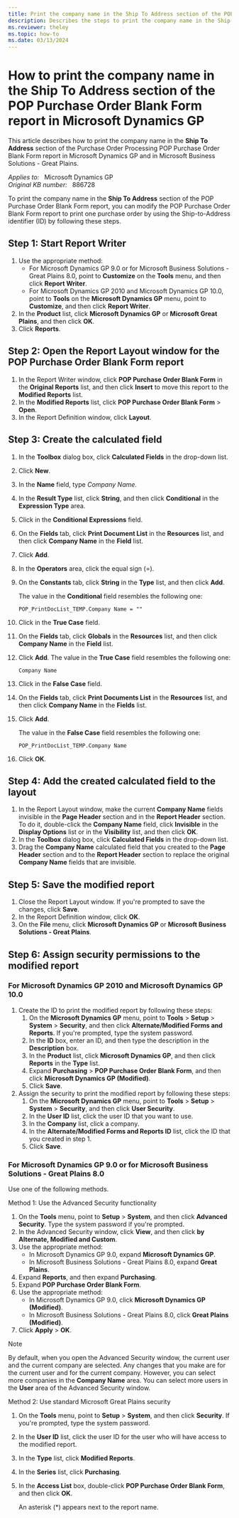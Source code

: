 ```yaml
---
title: Print the company name in the Ship To Address section of the POP Purchase Order Blank Form report in Microsoft Dynamics GP
description: Describes the steps to print the company name in the Ship To Address section of the POP Purchase Order Blank Form report in Microsoft Dynamics GP.
ms.reviewer: theley
ms.topic: how-to
ms.date: 03/13/2024
---
```

# How to print the company name in the Ship To Address section of the POP Purchase Order Blank Form report in Microsoft Dynamics GP

This article describes how to print the company name in the **Ship To Address** section of the Purchase Order Processing POP Purchase Order Blank Form report in Microsoft Dynamics GP and in Microsoft Business Solutions - Great Plains.

_Applies to:_ &nbsp; Microsoft Dynamics GP  
_Original KB number:_ &nbsp; 886728

To print the company name in the **Ship To Address** section of the POP Purchase Order Blank Form report, you can modify the POP Purchase Order Blank Form report to print one purchase order by using the Ship-to-Address identifier (ID) by following these steps.

## Step 1: Start Report Writer

1. Use the appropriate method:
   - For Microsoft Dynamics GP 9.0 or for Microsoft Business Solutions - Great Plains 8.0, point to **Customize** on the **Tools** menu, and then click **Report Writer**.
   - For Microsoft Dynamics GP 2010 and Microsoft Dynamics GP 10.0, point to **Tools** on the **Microsoft Dynamics GP** menu, point to **Customize**, and then click **Report Writer**.
2. In the **Product** list, click **Microsoft Dynamics GP** or **Microsoft Great Plains**, and then click **OK**.
3. Click **Reports**.

## Step 2: Open the Report Layout window for the POP Purchase Order Blank Form report

1. In the Report Writer window, click **POP Purchase Order Blank Form** in the **Original Reports** list, and then click **Insert** to move this report to the **Modified Reports** list.
2. In the **Modified Reports** list, click **POP Purchase Order Blank Form** > **Open**.
3. In the Report Definition window, click **Layout**.

## Step 3: Create the calculated field

1. In the **Toolbox** dialog box, click **Calculated Fields** in the drop-down list.
2. Click **New**.
3. In the **Name** field, type *Company Name*.
4. In the **Result Type** list, click **String**, and then click **Conditional** in the **Expression Type** area.
5. Click in the **Conditional Expressions** field.
6. On the **Fields** tab, click **Print Document List** in the **Resources** list, and then click **Company Name** in the **Field** list.
7. Click **Add**.
8. In the **Operators** area, click the equal sign (=).
9. On the **Constants** tab, click **String** in the **Type** list, and then click **Add**.

    The value in the **Conditional** field resembles the following one:

    `POP_PrintDocList_TEMP.Company Name = ""`
10. Click in the **True Case** field.
11. On the **Fields** tab, click **Globals** in the **Resources** list, and then click **Company Name** in the **Field** list.
12. Click **Add**.
    The value in the **True Case** field resembles the following one:

    `Company Name`
13. Click in the **False Case** field.
14. On the **Fields** tab, click **Print Documents List** in the **Resources** list, and then click **Company Name** in the **Fields** list.
15. Click **Add**.

    The value in the **False Case** field resembles the following one:

    `POP_PrintDocList_TEMP.Company Name`
16. Click **OK**.

## Step 4: Add the created calculated field to the layout

1. In the Report Layout window, make the current **Company Name** fields invisible in the **Page Header** section and in the **Report Header** section. To do it, double-click the **Company Name** field, click **Invisible** in the **Display Options** list or in the **Visibility** list, and then click **OK**.
2. In the **Toolbox** dialog box, click **Calculated Fields** in the drop-down list.
3. Drag the **Company Name** calculated field that you created to the **Page Header** section and to the **Report Header** section to replace the original **Company Name** fields that are invisible.

## Step 5: Save the modified report

1. Close the Report Layout window.
    If you're prompted to save the changes, click **Save**.
2. In the Report Definition window, click **OK**.
3. On the **File** menu, click **Microsoft Dynamics GP** or **Microsoft Business Solutions - Great Plains**.

## Step 6: Assign security permissions to the modified report

### For Microsoft Dynamics GP 2010 and Microsoft Dynamics GP 10.0

1. Create the ID to print the modified report by following these steps:
      1. On the **Microsoft Dynamics GP** menu, point to **Tools** > **Setup** > **System** > **Security**, and then click **Alternate/Modified Forms and Reports**. If you're prompted, type the system password.
      2. In the **ID** box, enter an ID, and then type the description in the **Description** box.
      3. In the **Product** list, click **Microsoft Dynamics GP**, and then click **Reports** in the **Type** list.
      4. Expand **Purchasing** > **POP Purchase Order Blank Form**, and then click **Microsoft Dynamics GP (Modified)**.
      5. Click **Save**.
2. Assign the security to print the modified report by following these steps:
      1. On the **Microsoft Dynamics GP** menu, point to **Tools** > **Setup** > **System** > **Security**, and then click **User Security**.
      2. In the **User ID** list, click the user ID that you want to use.
      3. In the **Company** list, click a company.
      4. In the **Alternate/Modified Forms and Reports ID** list, click the ID that you created in step 1.
      5. Click **Save**.

### For Microsoft Dynamics GP 9.0 or for Microsoft Business Solutions - Great Plains 8.0

Use one of the following methods.

Method 1: Use the Advanced Security functionality

1. On the **Tools** menu, point to **Setup** > **System**, and then click **Advanced Security**. Type the system password if you're prompted.
2. In the Advanced Security window, click **View**, and then click **by Alternate, Modified and Custom**.
3. Use the appropriate method:
   - In Microsoft Dynamics GP 9.0, expand **Microsoft Dynamics GP**.
   - In Microsoft Business Solutions - Great Plains 8.0, expand **Great Plains**.
4. Expand **Reports**, and then expand **Purchasing**.
5. Expand **POP Purchase Order Blank Form**.
6. Use the appropriate method:
   - In Microsoft Dynamics GP 9.0, click **Microsoft Dynamics GP (Modified)**.
   - In Microsoft Business Solutions - Great Plains 8.0, click **Great Plains (Modified)**.
7. Click **Apply** > **OK**.

> [!NOTE]
> By default, when you open the Advanced Security window, the current user and the current company are selected. Any changes that you make are for the current user and for the current company. However, you can select more companies in the **Company Name** area. You can select more users in the **User** area of the Advanced Security window.

Method 2: Use standard Microsoft Great Plains security

1. On the **Tools** menu, point to **Setup** > **System**, and then click **Security**. If you're prompted, type the system password.
2. In the **User ID** list, click the user ID for the user who will have access to the modified report.
3. In the **Type** list, click **Modified Reports**.
4. In the **Series** list, click **Purchasing**.
5. In the **Access List** box, double-click **POP Purchase Order Blank Form**, and then click **OK**.

    An asterisk (*) appears next to the report name.
